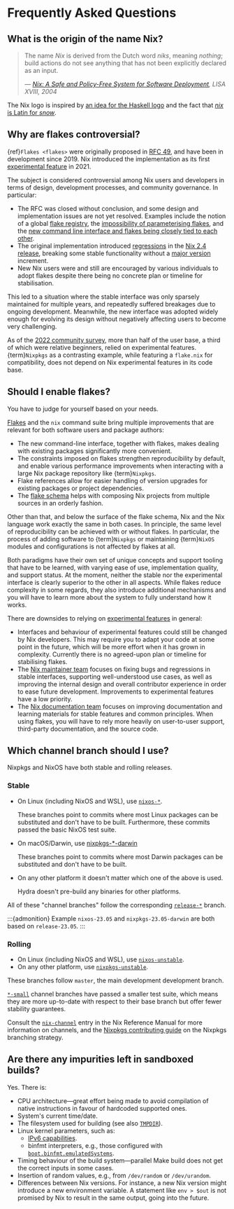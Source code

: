 # Frequently Asked Questions

## What is the origin of the name Nix?

> The name *Nix* is derived from the Dutch word *niks*, meaning *nothing*;
> build actions do not see anything that has not been explicitly declared as an input.
>
> &mdash; <cite>[Nix: A Safe and Policy-Free System for Software Deployment](https://edolstra.github.io/pubs/nspfssd-lisa2004-final.pdf), LISA XVIII, 2004</cite>

The Nix logo is inspired by [an idea for the Haskell logo](https://wiki.haskell.org/File:Sgf-logo-blue.png) and the fact that [*nix* is Latin for *snow*](https://nix-dev.science.uu.narkive.com/VDaaP1BY/nix-logo).

## Why are flakes controversial?

{ref}`Flakes <flakes>` were originally proposed in [RFC 49](https://github.com/NixOS/rfcs/pull/49), and have been in development since 2019.
Nix introduced the implementation as its first [experimental feature] in 2021.

[experimental feature]: https://nixos.org/manual/nix/unstable/contributing/experimental-features.html

The subject is considered controversial among Nix users and developers in terms of design, development processes, and community governance.
In particular:
- The RFC was closed without conclusion, and some design and implementation issues are not yet resolved.
  Examples include the notion of a global [flake registry], the [impossibility of parameterising flakes](https://github.com/NixOS/nix/issues/2861), and the [new command line interface and flakes being closely tied to each other](https://discourse.nixos.org/t/2023-03-06-nix-team-meeting-minutes-38/26056#cli-stabilisation-announcement-draft-4).
- The original implementation introduced [regressions](https://discourse.nixos.org/t/nix-2-4-and-what-s-next/16257) in the [Nix 2.4 release](https://nixos.org/manual/nix/stable/release-notes/rl-2.4.html), breaking some stable functionality without a [major version](https://semver.org/) increment.
- New Nix users were and still are encouraged by various individuals to adopt flakes despite there being no concrete plan or timeline for stabilisation.

[flake registry]: https://nixos.org/manual/nix/stable/command-ref/new-cli/nix3-registry.html

This led to a situation where the stable interface was only sparsely maintained for multiple years, and repeatedly suffered breakages due to ongoing development.
Meanwhile, the new interface was adopted widely enough for evolving its design without negatively affecting users to become very challenging.

As of the [2022 community survey](https://discourse.nixos.org/t/2022-nix-survey-results/18983), more than half of the user base, a third of which were relative beginners, relied on experimental features.
{term}`Nixpkgs` as a contrasting example, while featuring a `flake.nix` for compatibility, does not depend on Nix experimental features in its code base.

## Should I enable flakes?

You have to judge for yourself based on your needs.

[Flakes](https://nix.dev/concepts/flakes) and the `nix` command suite bring multiple improvements that are relevant for both software users and package authors:

- The new command-line interface, together with flakes, makes dealing with existing packages significantly more convenient.
- The constraints imposed on flakes strengthen reproducibility by default, and enable various performance improvements when interacting with a large Nix package repository like {term}`Nixpkgs`.
- Flake references allow for easier handling of version upgrades for existing packages or project dependencies.
- The [flake schema](https://nixos.wiki/wiki/Flakes#Flake_schema) helps with composing Nix projects from multiple sources in an orderly fashion.

Other than that, and below the surface of the flake schema, Nix and the Nix language work exactly the same in both cases.
In principle, the same level of reproducibility can be achieved with or without flakes.
In particular, the process of adding software to {term}`Nixpkgs` or maintaining {term}`NixOS` modules and configurations is not affected by flakes at all.

Both paradigms have their own set of unique concepts and support tooling that have to be learned, with varying ease of use, implementation quality, and support status.
At the moment, neither the stable nor the experimental interface is clearly superior to the other in all aspects.
While flakes reduce complexity in some regards, they also introduce additional mechanisms and you will have to learn more about the system to fully understand how it works.

There are downsides to relying on [experimental features](https://nixos.org/manual/nix/stable/command-ref/conf-file.html#conf-experimental-features) in general:

- Interfaces and behaviour of experimental features could still be changed by Nix developers.
  This may require you to adapt your code at some point in the future, which will be more effort when it has grown in complexity.
  Currently there is no agreed-upon plan or timeline for stabilising flakes.
- The [Nix maintainer team](https://nixos.org/community/teams/nix.html) focuses on fixing bugs and regressions in stable interfaces, supporting well-understood use cases, as well as improving the internal design and overall contributor experience in order to ease future development.
  Improvements to experimental features have a low priority.
- The [Nix documentation team](https://nixos.org/community/teams/documentation.html) focuses on improving documentation and learning materials for stable features and common principles.
  When using flakes, you will have to rely more heavily on user-to-user support, third-party documentation, and the source code.

## Which channel branch should I use?

Nixpkgs and NixOS have both stable and rolling releases.

### Stable

- On Linux (including NixOS and WSL), use [`nixos-*`](https://github.com/NixOS/nixpkgs/branches/all?query=nixos-).

  These branches point to commits where most Linux packages can be substituted and don't have to be built.
  Furthermore, these commits passed the basic NixOS test suite.

- On macOS/Darwin, use [nixpkgs-*-darwin](https://github.com/NixOS/nixpkgs/branches/all?query=nixpkgs-)

  These branches point to commits where most Darwin packages can be substituted and don't have to be built.

- On any other platform it doesn't matter which one of the above is used.

  Hydra doesn't pre-build any binaries for other platforms.

All of these "channel branches" follow the corresponding [`release-*`](https://github.com/NixOS/nixpkgs/branches/all?query=release-) branch.

:::{admonition} Example
`nixos-23.05` and `nixpkgs-23.05-darwin` are both based on `release-23.05`.
:::

### Rolling

- On Linux (including NixOS and WSL), use [`nixos-unstable`](https://github.com/NixOS/nixpkgs/branches/all?query=nixos-unstable).
- On any other platform, use [`nixpkgs-unstable`](https://github.com/NixOS/nixpkgs/branches/all?query=nixpkgs-unstable).

These branches follow `master`, the main development development branch.

[`*-small`](https://github.com/NixOS/nixpkgs/branches/all?query=-small) channel branches have passed a smaller test suite, which means they are more up-to-date with respect to their base branch but offer fewer stability guarantees.

Consult the [`nix-channel`](https://nixos.org/manual/nix/unstable/command-ref/nix-channel) entry in the Nix Reference Manual for more information on channels, and the [Nixpkgs contributing guide](https://github.com/NixOS/nixpkgs/blob/master/CONTRIBUTING.md#branch-conventions) on the Nixpkgs branching strategy.

## Are there any impurities left in sandboxed builds?

Yes. There is:

- CPU architecture—great effort being made to avoid compilation of native instructions in favour of hardcoded supported ones.
- System's current time/date.
- The filesystem used for building (see also [`TMPDIR`](https://nixos.org/manual/nix/stable/command-ref/env-common.html#env-TMPDIR)).
- Linux kernel parameters, such as:
  - [IPv6 capabilities](https://github.com/NixOS/nix/issues/5615).
  - binfmt interpreters, e.g., those configured with [`boot.binfmt.emulatedSystems`](https://search.nixos.org/options?show=boot.binfmt.emulatedSystems).
- Timing behaviour of the build system—parallel Make build does not get the correct inputs in some cases.
- Insertion of random values, e.g., from `/dev/random` or `/dev/urandom`.
- Differences between Nix versions. For instance, a new Nix version might introduce a new environment variable. A statement like `env > $out` is not promised by Nix to result in the same output, going into the future.

